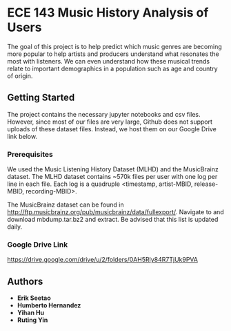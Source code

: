 # ECE 143 Music History Analysis of Users

The goal of this project is to help predict which music genres are becoming more popular to help artists and producers understand what resonates the most with listeners. We can even understand how these musical trends relate to important demographics in a population such as age and country of origin.  

## Getting Started

The project contains the necessary jupyter notebooks and csv files. However, since most of our files are very large, Github does not support uploads of these dataset files. Instead, we host them on our Google Drive link below.

### Prerequisites

We used the Music Listening History Dataset (MLHD) and the MusicBrainz dataset. The MLHD dataset contains ~570k files per user with one log per line in each file. Each log is a quadruple <timestamp, artist-MBID, release-MBID, recording-MBID>.

The MusicBrainz dataset can be found in http://ftp.musicbrainz.org/pub/musicbrainz/data/fullexport/. Navigate to and download mbdump.tar.bz2 and extract. Be advised that this list is updated daily.








### Google Drive Link

https://drive.google.com/drive/u/2/folders/0AH5Rly84R7TjUk9PVA

## Authors

* **Erik Seetao** 
* **Humberto Hernandez** 
* **Yihan Hu** 
* **Ruting Yin** 
